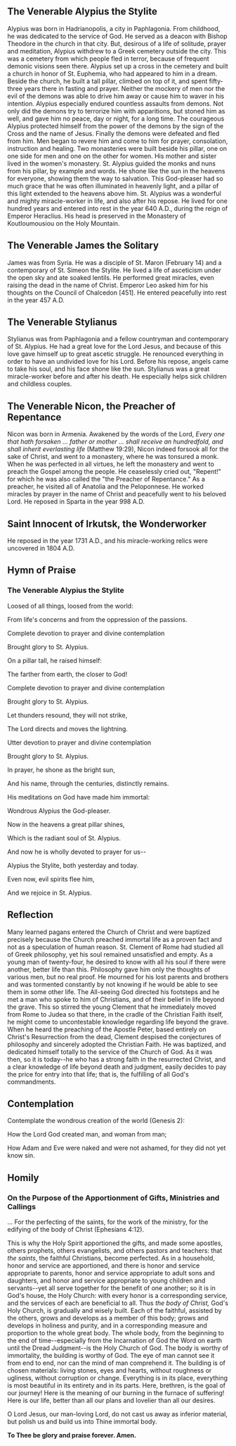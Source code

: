 ## The Venerable Alypius the Stylite

Alypius was born in Hadrianopolis, a city in Paphlagonia. From childhood, he was dedicated to the service of God. He served as a deacon with Bishop Theodore in the church in that city. But, desirous of a life of solitude, prayer and meditation, Alypius withdrew to a Greek cemetery outside the city. This was a cemetery from which people fled in terror, because of frequent demonic visions seen there. Alypius set up a cross in the cemetery and built a church in honor of St. Euphemia, who had appeared to him in a dream. Beside the church, he built a tall pillar, climbed on top of it, and spent fifty-three years there in fasting and prayer. Neither the mockery of men nor the evil of the demons was able to drive him away or cause him to waver in his intention. Alypius especially endured countless assaults from demons. Not only did the demons try to terrorize him with apparitions, but stoned him as well, and gave him no peace, day or night, for a long time. The courageous Alypius protected himself from the power of the demons by the sign of the Cross and the name of Jesus. Finally the demons were defeated and fled from him. Men began to revere him and come to him for prayer, consolation, instruction and healing. Two monasteries were built beside his pillar, one on one side for men and one on the other for women. His mother and sister lived in the women's monastery. St. Alypius guided the monks and nuns from his pillar, by example and words. He shone like the sun in the heavens for everyone, showing them the way to salvation. This God-pleaser had so much grace that he was often illuminated in heavenly light, and a pillar of this light extended to the heavens above him. St. Alypius was a wonderful and mighty miracle-worker in life, and also after his repose. He lived for one hundred years and entered into rest in the year 640 A.D., during the reign of Emperor Heraclius. His head is preserved in the Monastery of Koutloumousiou on the Holy Mountain.


## The Venerable James the Solitary

James was from Syria. He was a disciple of St. Maron (February 14) and a contemporary of St. Simeon the Stylite. He lived a life of asceticism under the open sky and ate soaked lentils. He performed great miracles, even raising the dead in the name of Christ. Emperor Leo asked him for his thoughts on the Council of Chalcedon [451]. He entered peacefully into rest in the year 457 A.D.


## The Venerable Stylianus

Stylianus was from Paphlagonia and a fellow countryman and contemporary of St. Alypius. He had a great love for the Lord Jesus, and because of this love gave himself up to great ascetic struggle. He renounced everything in order to have an undivided love for his Lord. Before his repose, angels came to take his soul, and his face shone like the sun. Stylianus was a great miracle-worker before and after his death. He especially helps sick children and childless couples.


## The Venerable Nicon, the Preacher of Repentance

Nicon was born in Armenia. Awakened by the words of the Lord, *Every one that hath forsaken … father or mother … shall receive an hundredfold, and shall inherit everlasting life* (Matthew 19:29), Nicon indeed forsook all for the sake of Christ, and went to a monastery, where he was tonsured a monk. When he was perfected in all virtues, he left the monastery and went to preach the Gospel among the people. He ceaselessly cried out, "Repent!" for which he was also called the "the Preacher of Repentance." As a preacher, he visited all of Anatolia and the Peloponnese. He worked miracles by prayer in the name of Christ and peacefully went to his beloved Lord. He reposed in Sparta in the year 998 A.D.


## Saint Innocent of Irkutsk, the Wonderworker

He reposed in the year 1731 A.D., and his miracle-working relics were uncovered in 1804 A.D.


## Hymn of Praise

### The Venerable Alypius the Stylite

Loosed of all things, loosed from the world:

From life's concerns and from the oppression of the passions.

Complete devotion to prayer and divine contemplation

Brought glory to St. Alypius.


On a pillar tall, he raised himself:

The farther from earth, the closer to God!

Complete devotion to prayer and divine contemplation

Brought glory to St. Alypius.


Let thunders resound, they will not strike,

The Lord directs and moves the lightning.

Utter devotion to prayer and divine contemplation

Brought glory to St. Alypius.


In prayer, he shone as the bright sun,

And his name, through the centuries, distinctly remains.

His meditations on God have made him immortal:

Wondrous Alypius the God-pleaser.


Now in the heavens a great pillar shines,

Which is the radiant soul of St. Alypius.

And now he is wholly devoted to prayer for us--

Alypius the Stylite, both yesterday and today.


Even now, evil spirits flee him,

And we rejoice in St. Alypius.


## Reflection

Many learned pagans entered the Church of Christ and were baptized precisely because the Church preached immortal life as a proven fact and not as a speculation of human reason. St. Clement of Rome had studied all of Greek philosophy, yet his soul remained unsatisfied and empty. As a young man of twenty-four, he desired to know with all his soul if there were another, better life than this. Philosophy gave him only the thoughts of various men, but no real proof. He mourned for his lost parents and brothers and was tormented constantly by not knowing if he would be able to see them in some other life. The All-seeing God directed his footsteps and he met a man who spoke to him of Christians, and of their belief in life beyond the grave. This so stirred the young Clement that he immediately moved from Rome to Judea so that there, in the cradle of the Christian Faith itself, he might come to uncontestable knowledge regarding life beyond the grave. When he heard the preaching of the Apostle Peter, based entirely on Christ's Resurrection from the dead, Clement despised the conjectures of philosophy and sincerely adopted the Christian Faith. He was baptized, and dedicated himself totally to the service of the Church of God. As it was then, so it is today--he who has a strong faith in the resurrected Christ, and a clear knowledge of life beyond death and judgment, easily decides to pay the price for entry into that life; that is, the fulfilling of all God's commandments.


## Contemplation

Contemplate the wondrous creation of the world (Genesis 2):

How the Lord God created man, and woman from man;

How Adam and Eve were naked and were not ashamed, for they did not yet know sin.


## Homily

### On the Purpose of the Apportionment of Gifts, Ministries and Callings

… For the perfecting of the saints, for the work of the ministry, for the edifying of the body of Christ (Ephesians 4:12). 

This is why the Holy Spirit apportioned the gifts, and made some apostles, others prophets, others evangelists, and others pastors and teachers: that *the saints*, the faithful Christians, become perfected. As in a household, honor and service are apportioned, and there is honor and service appropriate to parents, honor and service appropriate to adult sons and daughters, and honor and service appropriate to young children and servants--yet all serve together for the benefit of one another; so it is in God's house, the Holy Church: with every honor is a corresponding service, and the services of each are beneficial to all. Thus *the body of Christ,* God's Holy Church, is gradually and wisely built. Each of the faithful, assisted by the others, grows and develops as a member of this body; grows and develops in holiness and purity, and in a corresponding measure and proportion to the whole great body. The whole body, from the beginning to the end of time--especially from the Incarnation of God the Word on earth until the Dread Judgment--is the Holy Church of God. The body is worthy of immortality, the building is worthy of God. The eye of man cannot see it from end to end, nor can the mind of man comprehend it. The building is of chosen materials: living stones, eyes and hearts, without roughness or ugliness, without corruption or change. Everything is in its place, everything is most beautiful in its entirety and in its parts. Here, brethren, is the goal of our journey! Here is the meaning of our burning in the furnace of suffering! Here is our life, better than all our plans and lovelier than all our desires.

O Lord Jesus, our man-loving Lord, do not cast us away as inferior material, but polish us and build us into Thine immortal body.

**To Thee be glory and praise forever. Amen.**
